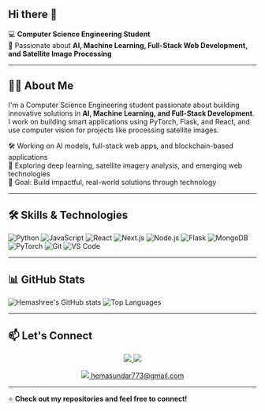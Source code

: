 ## Hi there 👋

💻 **Computer Science Engineering Student**  
🚀 Passionate about **AI, Machine Learning, Full-Stack Web Development, and Satellite Image Processing**  
 
---

## 👩‍💻 About Me
I'm a Computer Science Engineering student passionate about building innovative solutions in **AI, Machine Learning, and Full-Stack Development**.  
I work on building smart applications using PyTorch, Flask, and React, and use computer vision for projects like processing satellite images.  

🛠️ Working on AI models, full-stack web apps, and blockchain-based applications  
🌱 Exploring deep learning, satellite imagery analysis, and emerging web technologies  
🎯 Goal: Build impactful, real-world solutions through technology  

---
## 🛠️ Skills & Technologies
![Python](https://img.shields.io/badge/Python-3776AB?style=for-the-badge&logo=python&logoColor=white)
![JavaScript](https://img.shields.io/badge/JavaScript-F7DF1E?style=for-the-badge&logo=javascript&logoColor=black)
![React](https://img.shields.io/badge/React-61DAFB?style=for-the-badge&logo=react&logoColor=black)
![Next.js](https://img.shields.io/badge/Next.js-000000?style=for-the-badge&logo=nextdotjs&logoColor=white)
![Node.js](https://img.shields.io/badge/Node.js-339933?style=for-the-badge&logo=nodedotjs&logoColor=white)
![Flask](https://img.shields.io/badge/Flask-000000?style=for-the-badge&logo=flask&logoColor=white)
![MongoDB](https://img.shields.io/badge/MongoDB-47A248?style=for-the-badge&logo=mongodb&logoColor=white)
![PyTorch](https://img.shields.io/badge/PyTorch-EE4C2C?style=for-the-badge&logo=pytorch&logoColor=white)
![Git](https://img.shields.io/badge/Git-F05032?style=for-the-badge&logo=git&logoColor=white)
![VS Code](https://img.shields.io/badge/VS_Code-007ACC?style=for-the-badge&logo=visualstudiocode&logoColor=white)

---

## 📊 GitHub Stats
![Hemashree's GitHub stats](https://github-readme-stats.vercel.app/api?username=Hemashree024&show_icons=true&theme=radical)
![Top Languages](https://github-readme-stats.vercel.app/api/top-langs/?username=Hemashree024&layout=compact&theme=radical)

---
## 📫 Let's Connect

<p align="center">
  <a href="https://www.linkedin.com/in/hemashree-s-7153b12b9/" target="_blank">
    <img src="https://img.shields.io/badge/LinkedIn-blue?style=flat&logo=linkedin&logoColor=white" />
  </a>
  <a href="https://github.com/Hemashree024" target="_blank">
    <img src="https://img.shields.io/badge/GitHub-black?style=flat&logo=github&logoColor=white" />
  </a>
</p>

<p align="center">
  <a href="mailto:hemasundar773@gmail.com">
    <img src="https://img.icons8.com/ios-filled/20/ffffff/new-post.png" /> hemasundar773@gmail.com
  </a>
</p>


---
⭐ **Check out my repositories and feel free to connect!**

